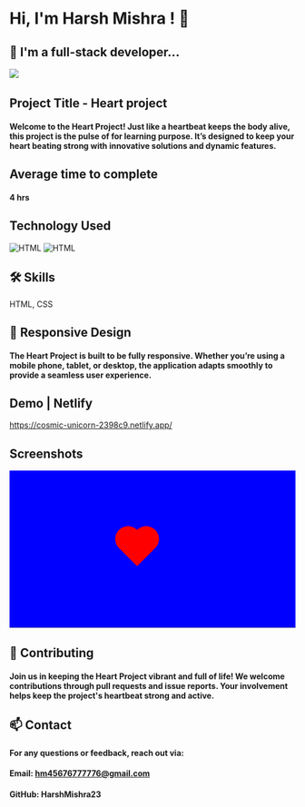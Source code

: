 # Hi, I'm Harsh Mishra ! 👋


## 🚀 I'm a full-stack developer...
<img src="https://user-images.githubusercontent.com/73097560/115834477-dbab4500-a447-11eb-908a-139a6edaec5c.gif">

## Project Title - Heart project

#### Welcome to the Heart Project! Just like a heartbeat keeps the body alive, this project is the pulse of for learning purpose. It’s designed to keep your heart beating strong with innovative solutions and dynamic features.


## Average time to complete
#### 4 hrs


## Technology Used



![HTML](https://img.shields.io/badge/FirstTech-HTML-blue)
![HTML](https://img.shields.io/badge/SecondTech-CSS-black)

## 🛠 Skills
HTML, CSS

## 📱 Responsive Design

#### The Heart Project is built to be fully responsive. Whether you’re using a mobile phone, tablet, or desktop, the application adapts smoothly to provide a seamless user experience.

## Demo | Netlify
https://cosmic-unicorn-2398c9.netlify.app/

## Screenshots
![alt](./image%20copy.png)

## 🤝 Contributing
#### Join us in keeping the Heart Project vibrant and full of life! We welcome contributions through pull requests and issue reports. Your involvement helps keep the project's heartbeat strong and active.

## 📫 Contact
#### For any questions or feedback, reach out via:

#### **Email:** hm45676777776@gmail.com
#### **GitHub:** HarshMishra23